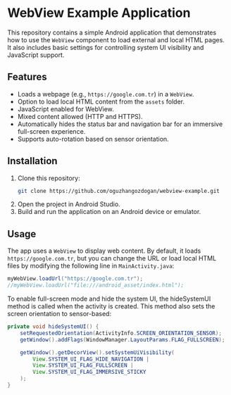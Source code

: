 # WebView Example Application

This repository contains a simple Android application that demonstrates how to use the `WebView` component to load external and local HTML pages. It also includes basic settings for controlling system UI visibility and JavaScript support.

## Features

- Loads a webpage (e.g., `https://google.com.tr`) in a `WebView`.
- Option to load local HTML content from the `assets` folder.
- JavaScript enabled for WebView.
- Mixed content allowed (HTTP and HTTPS).
- Automatically hides the status bar and navigation bar for an immersive full-screen experience.
- Supports auto-rotation based on sensor orientation.

## Installation

1. Clone this repository:
    ```bash
    git clone https://github.com/oguzhangozdogan/webview-example.git
    ```
2. Open the project in Android Studio.
3. Build and run the application on an Android device or emulator.

## Usage

The app uses a `WebView` to display web content. By default, it loads `https://google.com.tr`, but you can change the URL or load local HTML files by modifying the following line in `MainActivity.java`:

```java
myWebView.loadUrl("https://google.com.tr");
//myWebView.loadUrl("file:///android_asset/index.html");
```

To enable full-screen mode and hide the system UI, the hideSystemUI method is called when the activity is created. This method also sets the screen orientation to sensor-based:
```java
private void hideSystemUI() {
    setRequestedOrientation(ActivityInfo.SCREEN_ORIENTATION_SENSOR);
    getWindow().addFlags(WindowManager.LayoutParams.FLAG_FULLSCREEN);

    getWindow().getDecorView().setSystemUiVisibility(
        View.SYSTEM_UI_FLAG_HIDE_NAVIGATION |
        View.SYSTEM_UI_FLAG_FULLSCREEN |
        View.SYSTEM_UI_FLAG_IMMERSIVE_STICKY
    );
}
```
